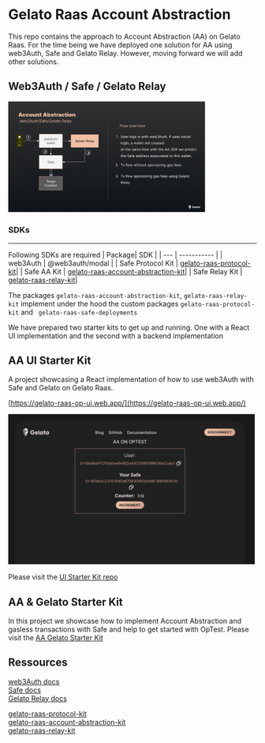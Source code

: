 # Gelato Raas Account Abstraction

This repo contains the approach to Account Abstraction (AA) on Gelato Raas. 
For the time being we have deployed one solution for AA using web3Auth, Safe and Gelato Relay. However, moving forward we will add other solutions.  

## Web3Auth / Safe / Gelato Relay

<img src="docs/aa-flow.png" width="400">

### SDKs
---
Following SDKs are required
| Package| SDK |
| --- | ----------- |
| web3Auth | @web3auth/modal |
| Safe Protocol Kit | [gelato-raas-protocol-kit](https://www.npmjs.com/package/gelato-raas-protocol-kit)|
| Safe AA Kit | [gelato-raas-account-abstraction-kit](https://www.npmjs.com/package/gelato-raas-account-abstraction-kit)|
| Safe Relay Kit | [gelato-raas-relay-kit](https://www.npmjs.com/package/gelato-raas-relay-kit)|

The packages `gelato-raas-account-abstraction-kit`, `gelato-raas-relay-kit` implement under the hood the custom packages `gelato-raas-protocol-kit` and ` gelato-raas-safe-deployments`

We have prepared two starter kits to get up and running. One with a React UI implementation and the second with a backend implementation  


## AA UI Starter Kit  
 A project showcasing a React implementation of how to use web3Auth with Safe and Gelato on Gelato Raas.

 [https://gelato-raas-op-ui.web.app/](https://gelato-raas-op-ui.web.app/)

  <img src="docs/ui.png" width="500"/>

Please visit the [UI Starter Kit repo](https://github.com/gelatodigital/gelato-raas-op-ui-starter)


## AA &  Gelato Starter Kit
In this project we showcase how to implement Account Abstraction and gasless transactions with Safe and help to get started with OpTest.
Please visit the [AA Gelato Starter Kit](https://github.com/gelatodigital/gelato-raas-op-starter)


## Ressources
[web3Auth docs](https://web3auth.io/docs)  
[Safe docs](https://docs.safe.global/getting-started/readme)  
[Gelato Relay docs](https://docs.gelato.network/developer-services/relay)  

[gelato-raas-protocol-kit](https://www.npmjs.com/package/gelato-raas-protocol-kit)  
[gelato-raas-account-abstraction-kit](https://www.npmjs.com/package/gelato-raas-account-abstraction-kit)  
[gelato-raas-relay-kit](https://www.npmjs.com/package/gelato-raas-relay-kit)  
